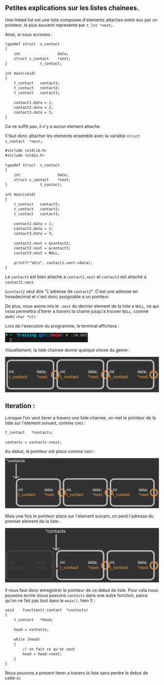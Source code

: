 <h2>Petites explications sur les listes chainees. </h2>

Une linked list est une liste composee d'elements attaches entre eux par un pointeur, le plus souvent represente par `t_lst	*next;`.

Ainsi, si nous ecrivons :

	typedef struct	s_contact
	{
		int					data;
		struct s_contact	*next;
	}				t_contact;

	int	main(void)
	{
		t_contact	contact1;
		t_contact	contact2;
		t_contact	contact3;

		contact1.data = 1;
		contact2.data = 2;
		contact3.data = 3;
	}

Ca ne suffit pas, il n'y a aucun element attache.

Il faut donc attacher les elements ensemble avec la variable `struct s_contact	*next;`.

	#include <stdlib.h>
	#include <stdio.h>

	typedef struct	s_contact
	{
		int					data;
		struct s_contact	*next;
	}				t_contact;

	int	main(void)
	{
		t_contact	contact1;
		t_contact	contact2;
		t_contact	contact3;

		contact1.data = 1;
		contact2.data = 2;
		contact3.data = 3;

		contact1.next = &contact2;
		contact2.next = &contact3;
		contact3.next = NULL;

		printf("%d\n", contact1.next->data);
	}

Le `contact2` est bien attache a `contact1.next` et `contact3` est attache a `contact2.next`. 

`&contact2` veut dire "L'adresse de `contact2`". C'est une adresse en hexadecimal et c'est donc assignable a un pointeur.

De plus, nous avons mis le `.next` du dernier element de la liste a `NULL`, ce qui nous permettra d'iterer a travers la chaine jusqu'a trouver `NULL`, comme avec `char *str`.

Lors de l'execution du programme, le terminal affichera :

<img src=https://github.com/BDE42LeHavre/Training_42/blob/main/imgs/output_linked_list.png>

Visuellement, la liste chainee donne quelque chose du genre :

<img src=https://github.com/BDE42LeHavre/Training_42/blob/main/imgs/linked_list.jpg width=512>

<h2>Iteration :</h2>

Lorsque l'on veut iterer a travers une liste chainee, on met le pointeur de la liste sur l'element suivant, comme ceci :

	t_contact	*contacts;

	contacts = contacts->next;

Au debut, le pointeur est place comme ceci :

<img src=https://github.com/BDE42LeHavre/Training_42/blob/main/imgs/first_linked_list.jpg width=512>

Mais une fois le pointeur place sur l'element suivant, on perd l'adresse du premier element de la liste :

<img src=https://github.com/BDE42LeHavre/Training_42/blob/main/imgs/second_linked_list.jpg width=512>

Il nous faut donc enregistrer le pointeur de ce debut de liste. Pour cela nous pouvons ecrire (nous passons `contacts` dans une autre fonction, parce qu'on ne fait pas tout dans le `main()`, hein !) :

	void	function(t_contact	*contacts)
	{
		t_contact	*head;

		head = contacts;

		while (head)
		{
			// on fait ce qu'on veut
			head = head->next;
		}
	}

Nous pouvons a present iterer a travers la liste sans perdre le debut de celle-ci.
